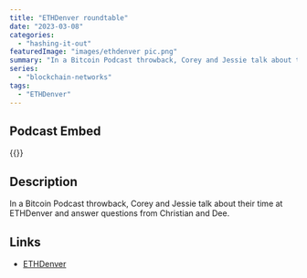 ```yaml
---
title: "ETHDenver roundtable"
date: "2023-03-08"
categories: 
  - "hashing-it-out"
featuredImage: "images/ethdenver pic.png"
summary: "In a Bitcoin Podcast throwback, Corey and Jessie talk about their time at ETHDenver and answer questions from Christian and Dee."
series:
  - "blockchain-networks"
tags:
  - "ETHDenver"
---
```


## Podcast Embed
{{<podcast-embed url="https://player.simplecast.com/467e560a-494f-41b4-8d7b-7d32f426d991?dark=false&color=EE6E04">}}


## Description
In a Bitcoin Podcast throwback, Corey and Jessie talk about their time at ETHDenver and answer questions from Christian and Dee.

## Links 
- [ETHDenver](https://www.ethdenver.com/)
